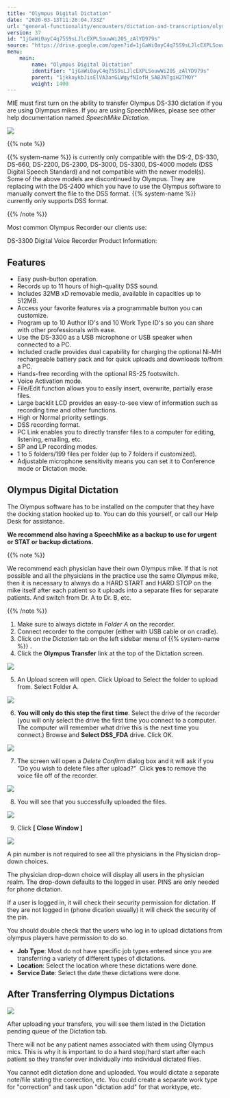 ```yaml
---
title: "Olympus Digital Dictation"
date: "2020-03-13T11:26:04.733Z"
url: "general-functionality/encounters/dictation-and-transcription/olympus-digital-dictation.html"
version: 37
id: "1jGaWi0ayC4q75S9sLJlcEXPLSouwWi20S_zAlYD979s"
source: "https://drive.google.com/open?id=1jGaWi0ayC4q75S9sLJlcEXPLSouwWi20S_zAlYD979s"
menu:
    main:
        name: "Olympus Digital Dictation"
        identifier: "1jGaWi0ayC4q75S9sLJlcEXPLSouwWi20S_zAlYD979s"
        parent: "1jkkaykbJisElVA3anGLWgyfNIofH_SABJNTgiH2TMOY"
        weight: 1400
---
```

MIE must first turn on the ability to transfer Olympus DS-330 dictation if you are using Olympus mikes. If you are using SpeechMikes, please see other help documentation named *SpeechMike Dictation*.

![](olympus-digital-dictation.images/image1.png)

{{% note %}}

{{% system-name %}} is currently only compatible with the DS-2, DS-330, DS-660, DS-2200, DS-2300, DS-3000, DS-3300, DS-4000 models (DSS Digital Speech Standard) and not compatible with the newer model(s).  Some of the above models are discontinued by Olympus. They are replacing with the DS-2400 which you have to use the Olympus software to manually convert the file to the DSS format. {{% system-name %}} currently only supports DSS format.

{{% /note %}}


Most common Olympus Recorder our clients use:

DS-3300 Digital Voice Recorder Product Information:

## Features

* Easy push-button operation.
* Records up to 11 hours of high-quality DSS sound.
* Includes 32MB xD removable media, available in capacities up to 512MB.
* Access your favorite features via a programmable button you can customize.
* Program up to 10 Author ID's and 10 Work Type ID's so you can share with other professionals with ease.
* Use the DS-3300 as a USB microphone or USB speaker when connected to a PC.
* Included cradle provides dual capability for charging the optional Ni-MH rechargeable battery pack and for quick uploads and downloads to/from a PC.
* Hands-free recording with the optional RS-25 footswitch.
* Voice Activation mode.
* File/Edit function allows you to easily insert, overwrite, partially erase files.
* Large backlit LCD provides an easy-to-see view of information such as recording time and other functions.
* High or Normal priority settings.
* DSS recording format.
* PC Link enables you to directly transfer files to a computer for editing, listening, emailing, etc.
* SP and LP recording modes.
* 1 to 5 folders/199 files per folder (up to 7 folders if customized).
* Adjustable microphone sensitivity means you can set it to Conference mode or Dictation mode.

## Olympus Digital Dictation

The Olympus software has to be installed on the computer that they have the docking station hooked up to. You can do this yourself, or call our Help Desk for assistance.

**We recommend also having a SpeechMike as a backup to use for urgent or STAT or backup dictations.**

{{% note %}}

We recommend each physician have their own Olympus mike. If that is not possible and all the physicians in the practice use the same Olympus mike, then it is necessary to always do a HARD START and HARD STOP on the mike itself after each patient so it uploads into a separate files for separate patients. And switch from Dr. A to Dr. B, etc.

{{% /note %}}




1. Make sure to always dictate in <em>Folder A</em> on the recorder.
2. Connect recorder to the computer (either with USB cable or on cradle).
3. Click on the <em>Dictation</em> tab on the left sidebar menu of {{% system-name %}} .
4. Click the <strong>Olympus Transfer</strong> link at the top of the Dictation screen.



![](olympus-digital-dictation.images/image2.png)



5. An Upload screen will open. Click Upload to Select the folder to upload from. Select Folder A.



![](olympus-digital-dictation.images/image3.png)



6. <strong>You will only do this step the first time</strong>. Select the drive of the recorder (you will only select the drive the first time you connect to a computer.  The computer will remember what drive this is the next time you connect.) Browse and <strong>Select DSS_FDA</strong> drive. Click OK.



![](olympus-digital-dictation.images/image4.png)



7. The screen will open a <em>Delete Confirm</em> dialog box and it will ask if you "Do you wish to delete files after upload?"  Click <strong>yes</strong> to remove the voice file off of the recorder.



![](olympus-digital-dictation.images/image5.png)



8. You will see that you successfully uploaded the files.



![](olympus-digital-dictation.images/image6.png)



9. Click <strong>[ Close Window ]</strong>



![](olympus-digital-dictation.images/image7.png)





A pin number is not required to see all the physicians in the Physician drop-down choices.



The physician drop-down choice will display all users in the physician realm. The drop-down defaults to the logged in user. PINS are only needed for phone dictation.



If a user is logged in, it will check their security permission for dictation. If they are not logged in (phone dication usually) it will check the security of the pin.



You should double check that the users who log in to upload dictations from olympus players have permission to do so.

* <strong>Job Type</strong>: Most do not have specific job types entered since you are transferring a variety of different types of dictations.
* <strong>Location</strong>: Select the location where these dictations were done.
* <strong>Service Date</strong>: Select the date these dictations were done.

## After Transferring Olympus Dictations

![](olympus-digital-dictation.images/image8.png)

After uploading your transfers, you will see them listed in the Dictation pending queue of the Dictation tab.

There will not be any patient names associated with them using Olympus mics. This is why it is important to do a hard stop/hard start after each patient so they transfer over individually into individual dictated files.

You cannot edit dictation done and uploaded. You would dictate a separate note/file stating the correction, etc. You could create a separate work type for "correction" and task upon "dictation add" for that worktype, etc.

